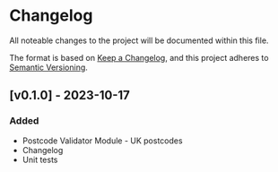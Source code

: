 # Changelog

All noteable changes to the project will be documented within this file.

The format is based on [Keep a Changelog](https://keepachangelog.com/en/1.0.0/),
and this project adheres to [Semantic Versioning](https://semver.org/spec/v2.0.0.html).

## [v0.1.0] - 2023-10-17

### Added

- Postcode Validator Module - UK postcodes
- Changelog
- Unit tests

